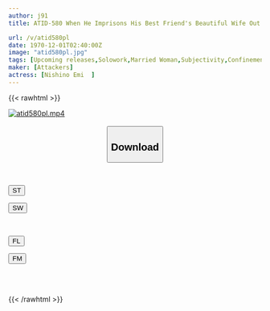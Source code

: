 ```yaml
---
author: j91
title: ATID-580 When He Imprisons His Best Friend's Beautiful Wife Out Of Jealousy, He Turns Out To Be Only One Person, Contrary To Appearances. I Carefully Trained Her Novice Body To Have Sex With My Unequaled Dick. Emi Nishino

url: /v/atid580pl
date: 1970-12-01T02:40:00Z
image: "atid580pl.jpg"
tags: [Upcoming releases,Solowork,Married Woman,Subjectivity,Confinement	 ]
maker: [Attackers]
actress: [Nishino Emi  ]
---
```



{{< rawhtml >}}

<div class="video" data-videoid="pending_link.html">
    <a href="javascript:;">
        <img src="/v/atid580pl/atid580pl.jpg" width="WIDTH" height="HEIGHT" alt="atid580pl.mp4" loading="lazy">
    </a>
</div>

<script type="text/javascript" src="https://j91.asia/asset/on-demand-pend.js"></script>

<br>
  <link rel="stylesheet" href="https://j91.asia/asset/bs5.css">
  
  <center>
  <button class="btn btn-primary" type="button" data-bs-toggle="collapse" data-bs-target=".multi-collapse" aria-expanded="false" aria-controls="multiCollapseExample1 multiCollapseExample2"><h2>Download</h2></button></center>
</p>
<div class="row">
  <div class="col">
    <div class="collapse multi-collapse" id="multiCollapseExample1">
      <div class="card card-body">
	      	      <br>
<div class="buttons">  
<p><a href="https://j91.asia/pending_link.html" target="_blank"><button class="btn-hover color-3"><i class="fa fa-download"></i> ST</button></a></p>
<p><a href="https://j91.asia/pending_link.html" target="_blank"><button class="btn-hover color-2"><i class="fa fa-download"></i> SW</button></a></p></div>
    </div>
  </div>
</div>
  <div class="col">
    <div class="collapse multi-collapse" id="multiCollapseExample2">
      <div class="card card-body">
	      <br>
<div class="buttons">
<p><a href="https://j91.asia/pending_link.html" target="_blank"><button class="btn-hover color-9"><i class="fa fa-download"></i> FL</button></a></p>
<p><a href="https://j91.asia/pending_link.html" target="_blank"><button class="btn-hover color-8"><i class="fa fa-download"></i> FM</button></a></p></div>
<br><br>
      </div>
    </div>
  </div>
</div>

{{< /rawhtml >}}